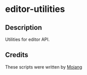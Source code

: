# editor-utilities

## Description

Utilities for editor API.

## Credits

These scripts were written by [Mojang](https://github.com/Mojang)
